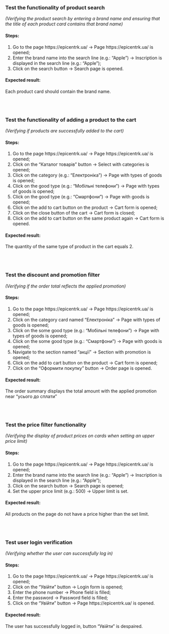 <h3>Test the functionality of product search</h3>
<p><i>(Verifying the product search by entering a brand name and ensuring that the title of each product card contains that brand name)</i></p>
<h4>Steps:</h4>
<ol>
  <li>Go to the page https://epicentrk.ua/ → Page https://epicentrk.ua/ is opened;</li>
  <li>Enter the brand name into the search line (e.g.: “Apple”) → Inscription is displayed in the search line (e.g.: “Apple”);</li>
  <li>Click on the search button → Search page is opened.</li>
</ol>
<h4>Expected result:</h4> Each product card should contain the brand name.

<br><br>

<h3>Test the functionality of adding a product to the cart</h3> 
<p><i>(Verifying if products are successfully added to the cart)</i></p>
<h4>Steps:</h4>
<ol>
  <li>Go to the page https://epicentrk.ua/ → Page https://epicentrk.ua/ is opened;</li>
  <li>Click on the “Каталог товарів” button → Select with categories is opened;</li>
  <li>Click on the category (e.g.: “Електроніка”) → Page with types of goods is opened;</li>
  <li>Click on the good type (e.g.: “Мобільні телефони”) → Page with types of goods is opened;</li>
  <li>Click on the good type (e.g.: “Смартфони”) → Page with goods is opened;</li>
  <li>Click on the add to cart button on the product → Cart form is opened;</li>
  <li>Click on the close button of the cart → Cart form is closed;</li>
  <li>Click on the add to cart button on the same product again → Cart form is opened.</li>
</ol>	
<h4>Expected result:</h4> The quantity of the same type of product in the cart equals 2.

<br><br>

<h3>Test the discount and promotion filter</h3>
<p><i>(Verifying if the order total reflects the applied promotion)</i></p>
<h4>Steps:</h4>
<ol>
  <li>Go to the page https://epicentrk.ua/ → Page https://epicentrk.ua/ is opened;</li>
  <li>Click on the category card named “Електроніка” → Page with types of goods is opened;</li>
  <li>Click on the some good type (e.g.: “Мобільні телефони”) → Page with types of goods is opened;</li>
  <li>Click on the some good type (e.g.: “Смартфони”) → Page with goods is opened;</li>
  <li>Navigate to the section named “акції” → Section with promotion is opened;</li>
  <li>Click on the add to cart button on the product → Cart form is opened;</li>
  <li>Click on the “Оформити покупку” button → Order page is opened.</li>
</ol>
<h4>Expected result:</h4> The order summary displays the total amount with the applied promotion near “усього до сплати”

<br><br>

<h3>Test the price filter functionality</h3>
<p><i>(Verifying the display of product prices on cards when setting an upper price limit)</i></p>
<h4>Steps:</h4>
<ol>
  <li>Go to the page https://epicentrk.ua/ → Page https://epicentrk.ua/ is opened;</li>
  <li>Enter the brand name into the search line (e.g.: “Apple”) → Inscription is displayed in the search line (e.g.: “Apple”);</li>
  <li>Click on the search button → Search page is opened;</li>
  <li>Set the upper price limit (e.g.: 500) → Upper limit is set.</li>
</ol>
<h4>Expected result:</h4> All products on the page do not have a price higher than the set limit.

<br><br>

<h3>Test user login verification</h3>
<p><i>(Verifying whether the user can successfully log in)</i></p>
<h4>Steps:</h4>
<ol>
  <li>Go to the page https://epicentrk.ua/ → Page https://epicentrk.ua/ is opened;</li>
  <li>Click on the “Увійти” button → Login form is opened;</li>
  <li>Enter the phone number → Phone field is filled;</li>
  <li>Enter the password → Password field is filled;</li>
  <li>Click on the “Увійти” button → Page https://epicentrk.ua/ is opened.</li>
</ol>
<h4>Expected result:</h4> The user has successfully logged in, button “Увійти” is despaired.
